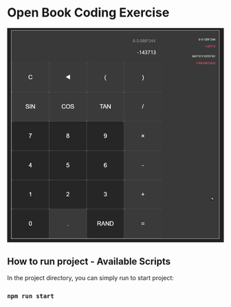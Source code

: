 # Open Book Coding Exercise

![example.png](public/example.png)

## How to run project - Available Scripts

In the project directory, you can simply run to start project:

### `npm run start`
